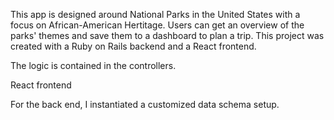 This app is designed around National Parks in the United States with a focus on African-American Hertitage. Users can get an overview of the parks' themes and save them to a dashboard to plan a trip. This project was created with a Ruby on Rails backend and a React frontend.

The logic is contained in the controllers.

React frontend

For the back end, I instantiated a customized data schema setup.